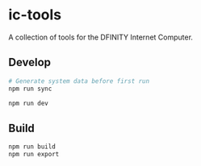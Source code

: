 # ic-tools

A collection of tools for the DFINITY Internet Computer.

## Develop

```bash
# Generate system data before first run
npm run sync

npm run dev
```

## Build

```bash
npm run build
npm run export
```

